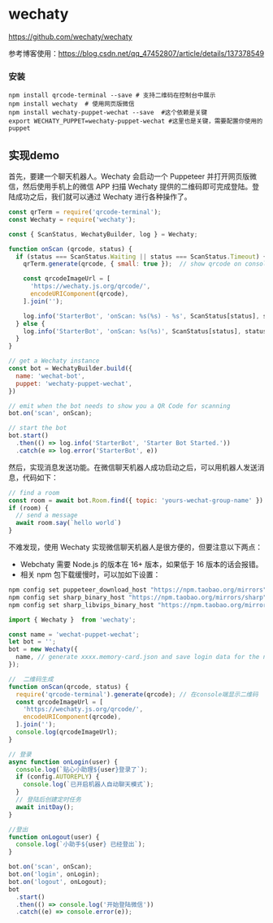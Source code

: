 # wechaty

https://github.com/wechaty/wechaty

参考博客使用：https://blog.csdn.net/qq_47452807/article/details/137378549

### 安装

```shell
npm install qrcode-terminal --save # 支持二维码在控制台中展示
npm install wechaty  # 使用网页版微信
npm install wechaty-puppet-wechat --save  #这个依赖是关键
export WECHATY_PUPPET=wechaty-puppet-wechat #这里也是关键，需要配置你使用的puppet
```

## 实现demo

首先，要建一个聊天机器人。Wechaty 会启动一个 Puppeteer 并打开网页版微信，然后使用手机上的微信 APP 扫描 Wechaty 提供的二维码即可完成登陆。登陆成功之后，我们就可以通过 Wechaty 进行各种操作了。

```js
const qrTerm = require('qrcode-terminal');
const Wechaty = require('wechaty');

const { ScanStatus, WechatyBuilder, log } = Wechaty;

function onScan (qrcode, status) {
  if (status === ScanStatus.Waiting || status === ScanStatus.Timeout) {
    qrTerm.generate(qrcode, { small: true });  // show qrcode on console

    const qrcodeImageUrl = [
      'https://wechaty.js.org/qrcode/',
      encodeURIComponent(qrcode),
    ].join('');

    log.info('StarterBot', 'onScan: %s(%s) - %s', ScanStatus[status], status, qrcodeImageUrl);
  } else {
    log.info('StarterBot', 'onScan: %s(%s)', ScanStatus[status], status);
  }
}

// get a Wechaty instance
const bot = WechatyBuilder.build({
  name: 'wechat-bot',
  puppet: 'wechaty-puppet-wechat',
})

// emit when the bot needs to show you a QR Code for scanning
bot.on('scan', onScan);

// start the bot
bot.start()
  .then(() => log.info('StarterBot', 'Starter Bot Started.'))
  .catch(e => log.error('StarterBot', e))
```

然后，实现消息发送功能。在微信聊天机器人成功启动之后，可以用机器人发送消息，代码如下：

```js
// find a room
const room = await bot.Room.find({ topic: 'yours-wechat-group-name' })
if (room) {
  // send a message
  await room.say(`hello world`)
}
```

不难发现，使用 Wechaty 实现微信聊天机器人是很方便的，但要注意以下两点：

- Webchaty 需要 Node.js 的版本在 16+ 版本，如果低于 16 版本的话会报错。
- 相关 npm 包下载缓慢时，可以加如下设置：

```bash
npm config set puppeteer_download_host "https://npm.taobao.org/mirrors"
npm config set sharp_binary_host "https://npm.taobao.org/mirrors/sharp"
npm config set sharp_libvips_binary_host "https://npm.taobao.org/mirrors/sharp-libvips" 
```



```typescript
import { Wechaty }  from 'wechaty';

const name = 'wechat-puppet-wechat';
let bot = '';
bot = new Wechaty({
  name, // generate xxxx.memory-card.json and save login data for the next login
});

//  二维码生成
function onScan(qrcode, status) {
  require('qrcode-terminal').generate(qrcode); // 在console端显示二维码
  const qrcodeImageUrl = [
    'https://wechaty.js.org/qrcode/',
    encodeURIComponent(qrcode),
  ].join('');
  console.log(qrcodeImageUrl);
}

// 登录
async function onLogin(user) {
  console.log(`贴心小助理${user}登录了`);
  if (config.AUTOREPLY) {
    console.log(`已开启机器人自动聊天模式`);
  }
  // 登陆后创建定时任务
  await initDay();
}

//登出
function onLogout(user) {
  console.log(`小助手${user} 已经登出`);
}

bot.on('scan', onScan);
bot.on('login', onLogin);
bot.on('logout', onLogout);
bot
  .start()
  .then(() => console.log('开始登陆微信'))
  .catch((e) => console.error(e));
```

